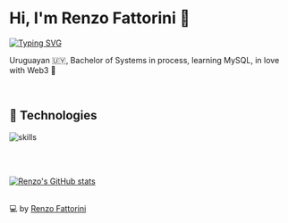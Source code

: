 # Hi, I'm Renzo Fattorini 👋

[![Typing SVG](https://readme-typing-svg.herokuapp.com?font=comfortaa&color=016EEA&size=24&width=500&lines=Uruguayan+software+developer;Currently+studying+Bachelor+of+Systems)](https://git.io/typing-svg)

Uruguayan 🇺🇾, Bachelor of Systems in process, learning MySQL, in love with Web3 💙

<br>

## 🔧 Technologies

![skills](https://skillicons.dev/icons?i=html,css,js,nodejs,mysql,mongodb,git,bash,c,cpp,cs,arduino,haskell,solidity,wordpress,vscode,ps,ai&theme=light&size=small)

<!---
[![Renzo's GitHub stats](https://github-readme-stats.vercel.app/api?username=renzofatto)](https://github.com/renzofatto/github-readme-stats)
[![Top Langs](https://github-readme-stats.vercel.app/api/top-langs/?username=renzofatto&layout=compact)](https://github.com/anuraghazra/github-readme-stats)
--->

<br>
<br>
    
[![Renzo's GitHub stats](https://github-readme-stats.vercel.app/api?username=renzofatto)](https://github.com/anuraghazra/github-readme-stats)
<br>
<br>

💻 by [Renzo Fattorini](https://github.com/renzofatto)
